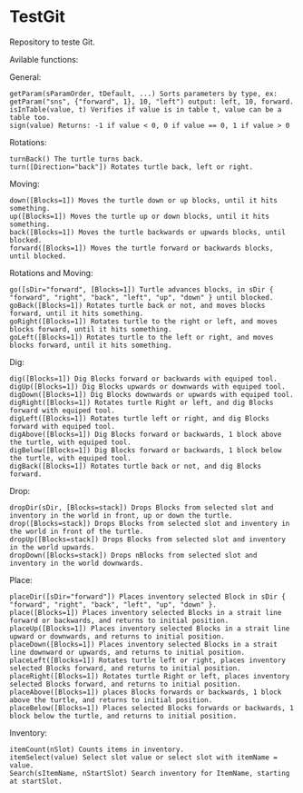 # TestGit
Repository to teste Git.

Avilable functions:

  General:

    getParam(sParamOrder, tDefault, ...) Sorts parameters by type, ex: getParam("sns", {"forward", 1}, 10, "left") output: left, 10, forward.
    isInTable(value, t) Verifies if value is in table t, value can be a table too.
    sign(value) Returns: -1 if value < 0, 0 if value == 0, 1 if value > 0

  Rotations:
  
    turnBack() The turtle turns back.
    turn([Direction="back"]) Rotates turtle back, left or right.
    
  Moving:
  
    down([Blocks=1]) Moves the turtle down or up blocks, until it hits something.
    up([Blocks=1]) Moves the turtle up or down blocks, until it hits something.
    back([Blocks=1]) Moves the turtle backwards or upwards blocks, until blocked.
    forward([Blocks=1]) Moves the turtle forward or backwards blocks, until blocked.
  
  Rotations and Moving:
  
    go([sDir="forward", [Blocks=1]) Turtle advances blocks, in sDir { "forward", "right", "back", "left", "up", "down" } until blocked.
    goBack([Blocks=1]) Rotates turtle back or not, and moves blocks forward, until it hits something.
    goRight([Blocks=1]) Rotates turtle to the right or left, and moves blocks forward, until it hits something.
    goLeft([Blocks=1]) Rotates turtle to the left or right, and moves blocks forward, until it hits something.

  Dig:
  
    dig([Blocks=1]) Dig Blocks forward or backwards with equiped tool.
    digUp([Blocks=1]) Dig Blocks upwards or downwards with equiped tool.
    digDown([Blocks=1]) Dig Blocks downwards or upwards with equiped tool.
    digRight([Blocks=1]) Rotates turtle Right or left, and dig Blocks forward with equiped tool.
    digLeft([Blocks=1]) Rotates turtle left or right, and dig Blocks forward with equiped tool.
    digAbove([Blocks=1]) Dig Blocks forward or backwards, 1 block above the turtle, with equiped tool.
    digBelow([Blocks=1]) Dig Blocks forward or backwards, 1 block below the turtle, with equiped tool.
    digBack([Blocks=1]) Rotates turtle back or not, and dig Blocks forward.

  Drop:

    dropDir(sDir, [Blocks=stack]) Drops Blocks from selected slot and inventory in the world in front, up or down the turtle.
    drop([Blocks=stack]) Drops Blocks from selected slot and inventory in the world in front of the turtle.
    dropUp([Blocks=stack]) Drops Blocks from selected slot and inventory in the world upwards.
    dropDown([Blocks=stack]) Drops nBlocks from selected slot and inventory in the world downwards.

  Place:

    placeDir([sDir="forward"]) Places inventory selected Block in sDir { "forward", "right", "back", "left", "up", "down" }.
    place([Blocks=1]) Places inventory selected Blocks in a strait line forward or backwards, and returns to initial position.
    placeUp([Blocks=1]) Places inventory selected Blocks in a strait line upward or downwards, and returns to initial position.
    placeDown([Blocks=1]) Places inventory selected Blocks in a strait line downward or upwards, and returns to initial position.
    placeLeft([Blocks=1]) Rotates turtle left or right, places inventory selected Blocks forward, and returns to initial position.
    placeRight([Blocks=1]) Rotates turtle Right or left, places inventory selected Blocks forward, and returns to initial position.
    placeAbove([Blocks=1]) places Blocks forwards or backwards, 1 block above the turtle, and returns to initial position.
    placeBelow([Blocks=1]) Places selected Blocks forwards or backwards, 1 block below the turtle, and returns to initial position.

  Inventory:

    itemCount(nSlot) Counts items in inventory.
    itemSelect(value) Select slot value or select slot with itemName = value. 
    Search(sItemName, nStartSlot) Search inventory for ItemName, starting at startSlot. 
    
